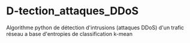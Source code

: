 # D-tection_attaques_DDoS
Algorithme python de détection d'intrusions (attaques DDoS) d'un trafic réseau a base d'entropies de classification k-mean
